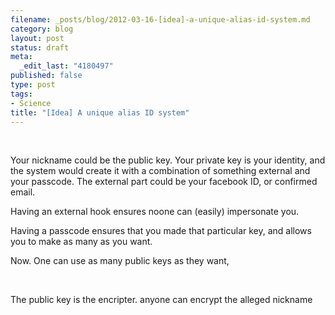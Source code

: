 ```yaml
--- 
filename: _posts/blog/2012-03-16-[idea]-a-unique-alias-id-system.md
category: blog
layout: post
status: draft
meta: 
  _edit_last: "4180497"
published: false
type: post
tags: 
- Science
title: "[Idea] A unique alias ID system"
---
```

&nbsp;

Your nickname could be the public key. Your private key is your identity, and the system would create it with a combination of something external and your passcode. The external part could be your facebook ID, or confirmed email.

Having an external hook ensures noone can (easily) impersonate you.

Having a passcode ensures that you made that particular key, and allows you to make as many as you want.

Now. One can use as many public keys as they want,

&nbsp;

The public key is the encripter. anyone can encrypt the alleged nickname
